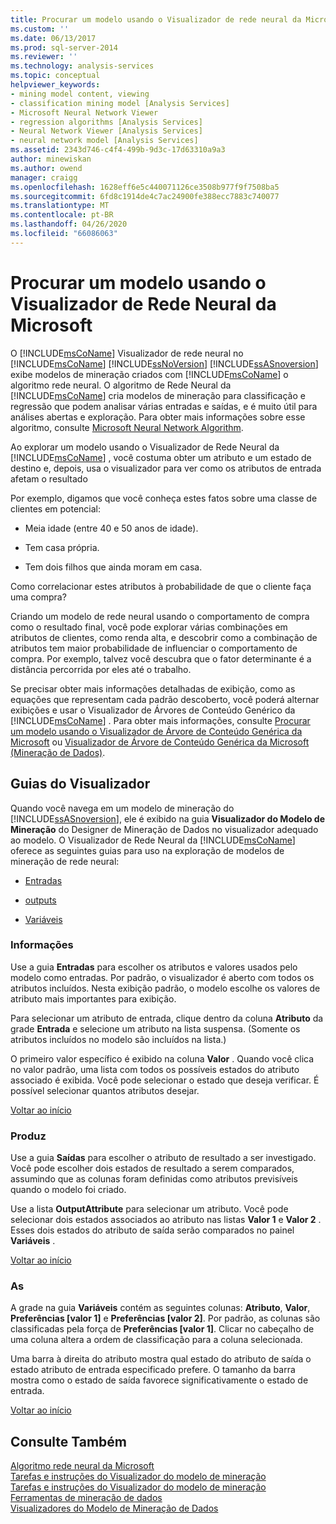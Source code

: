 ```yaml
---
title: Procurar um modelo usando o Visualizador de rede neural da Microsoft | Microsoft Docs
ms.custom: ''
ms.date: 06/13/2017
ms.prod: sql-server-2014
ms.reviewer: ''
ms.technology: analysis-services
ms.topic: conceptual
helpviewer_keywords:
- mining model content, viewing
- classification mining model [Analysis Services]
- Microsoft Neural Network Viewer
- regression algorithms [Analysis Services]
- Neural Network Viewer [Analysis Services]
- neural network model [Analysis Services]
ms.assetid: 2343d746-c4f4-499b-9d3c-17d63310a9a3
author: minewiskan
ms.author: owend
manager: craigg
ms.openlocfilehash: 1628eff6e5c440071126ce3508b977f9f7508ba5
ms.sourcegitcommit: 6fd8c1914de4c7ac24900fe388ecc7883c740077
ms.translationtype: MT
ms.contentlocale: pt-BR
ms.lasthandoff: 04/26/2020
ms.locfileid: "66086063"
---
```

# <a name="browse-a-model-using-the-microsoft-neural-network-viewer"></a>Procurar um modelo usando o Visualizador de Rede Neural da Microsoft
  O [!INCLUDE[msCoName](../../includes/msconame-md.md)] Visualizador de rede neural no [!INCLUDE[msCoName](../../includes/msconame-md.md)] [!INCLUDE[ssNoVersion](../../includes/ssnoversion-md.md)] [!INCLUDE[ssASnoversion](../../includes/ssasnoversion-md.md)] exibe modelos de mineração criados com [!INCLUDE[msCoName](../../includes/msconame-md.md)] o algoritmo rede neural. O algoritmo de Rede Neural da [!INCLUDE[msCoName](../../includes/msconame-md.md)] cria modelos de mineração para classificação e regressão que podem analisar várias entradas e saídas, e é muito útil para análises abertas e exploração. Para obter mais informações sobre esse algoritmo, consulte [Microsoft Neural Network Algorithm](microsoft-neural-network-algorithm.md).  
  
 Ao explorar um modelo usando o Visualizador de Rede Neural da [!INCLUDE[msCoName](../../includes/msconame-md.md)] , você costuma obter um atributo e um estado de destino e, depois, usa o visualizador para ver como os atributos de entrada afetam o resultado  
  
 Por exemplo, digamos que você conheça estes fatos sobre uma classe de clientes em potencial:  
  
-   Meia idade (entre 40 e 50 anos de idade).  
  
-   Tem casa própria.  
  
-   Tem dois filhos que ainda moram em casa.  
  
 Como correlacionar estes atributos à probabilidade de que o cliente faça uma compra?  
  
 Criando um modelo de rede neural usando o comportamento de compra como o resultado final, você pode explorar várias combinações em atributos de clientes, como renda alta, e descobrir como a combinação de atributos tem maior probabilidade de influenciar o comportamento de compra. Por exemplo, talvez você descubra que o fator determinante é a distância percorrida por eles até o trabalho.  
  
 Se precisar obter mais informações detalhadas de exibição, como as equações que representam cada padrão descoberto, você poderá alternar exibições e usar o Visualizador de Árvores de Conteúdo Genérico da [!INCLUDE[msCoName](../../includes/msconame-md.md)] . Para obter mais informações, consulte [Procurar um modelo usando o Visualizador de Árvore de Conteúdo Genérica da Microsoft](browse-a-model-using-the-microsoft-generic-content-tree-viewer.md) ou [Visualizador de Árvore de Conteúdo Genérica da Microsoft &#40;Mineração de Dados&#41;](../microsoft-generic-content-tree-viewer-data-mining.md).  
  
##  <a name="viewer-tabs"></a><a name="BKMK_ViewerTabs"></a>Guias do Visualizador  
 Quando você navega em um modelo de mineração do [!INCLUDE[ssASnoversion](../../includes/ssasnoversion-md.md)], ele é exibido na guia **Visualizador do Modelo de Mineração** do Designer de Mineração de Dados no visualizador adequado ao modelo. O Visualizador de Rede Neural da [!INCLUDE[msCoName](../../includes/msconame-md.md)] oferece as seguintes guias para uso na exploração de modelos de mineração de rede neural:  
  
-   [Entradas](#BKMK_Inputs)  
  
-   [outputs](#BKMK_Outputs)  
  
-   [Variáveis](#BKMK_Characteristics)  
  
###  <a name="inputs"></a><a name="BKMK_Inputs"></a>Informações  
 Use a guia **Entradas** para escolher os atributos e valores usados pelo modelo como entradas. Por padrão, o visualizador é aberto com todos os atributos incluídos. Nesta exibição padrão, o modelo escolhe os valores de atributo mais importantes para exibição.  
  
 Para selecionar um atributo de entrada, clique dentro da coluna **Atributo** da grade **Entrada** e selecione um atributo na lista suspensa. (Somente os atributos incluídos no modelo são incluídos na lista.)  
  
 O primeiro valor específico é exibido na coluna **Valor** . Quando você clica no valor padrão, uma lista com todos os possíveis estados do atributo associado é exibida. Você pode selecionar o estado que deseja verificar. É possível selecionar quantos atributos desejar.  
  
 [Voltar ao início](#BKMK_ViewerTabs)  
  
###  <a name="outputs"></a><a name="BKMK_Outputs"></a>Produz  
 Use a guia **Saídas** para escolher o atributo de resultado a ser investigado. Você pode escolher dois estados de resultado a serem comparados, assumindo que as colunas foram definidas como atributos previsíveis quando o modelo foi criado.  
  
 Use a lista **OutputAttribute** para selecionar um atributo. Você pode selecionar dois estados associados ao atributo nas listas **Valor 1** e **Valor 2** . Esses dois estados do atributo de saída serão comparados no painel **Variáveis** .  
  
 [Voltar ao início](#BKMK_ViewerTabs)  
  
###  <a name="variables"></a><a name="BKMK_Characteristics"></a>As  
 A grade na guia **Variáveis** contém as seguintes colunas: **Atributo**, **Valor**, **Preferências [valor 1]** e **Preferências [valor 2]**. Por padrão, as colunas são classificadas pela força de **Preferências [valor 1]**. Clicar no cabeçalho de uma coluna altera a ordem de classificação para a coluna selecionada.  
  
 Uma barra à direita do atributo mostra qual estado do atributo de saída o estado atributo de entrada especificado prefere. O tamanho da barra mostra como o estado de saída favorece significativamente o estado de entrada.  
  
 [Voltar ao início](#BKMK_ViewerTabs)  
  
## <a name="see-also"></a>Consulte Também  
 [Algoritmo rede neural da Microsoft](microsoft-neural-network-algorithm.md)   
 [Tarefas e instruções do Visualizador do modelo de mineração](mining-model-viewer-tasks-and-how-tos.md)   
 [Tarefas e instruções do Visualizador do modelo de mineração](mining-model-viewer-tasks-and-how-tos.md)   
 [Ferramentas de mineração de dados](data-mining-tools.md)   
 [Visualizadores do Modelo de Mineração de Dados](data-mining-model-viewers.md)  
  
  
